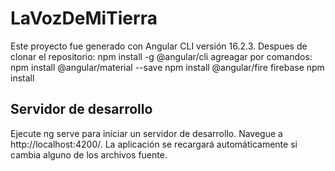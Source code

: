 # LaVozDeMiTierra

Este proyecto fue generado con Angular CLI versión 16.2.3.
Despues de clonar el repositorio:
      npm install -g @angular/cli
  agreagar por comandos:
      npm install @angular/material --save
      npm install @angular/fire firebase
      npm install
      
## Servidor de desarrollo

Ejecute ng serve para iniciar un servidor de desarrollo. Navegue a http://localhost:4200/. La aplicación se recargará automáticamente si cambia alguno de los archivos fuente.

